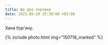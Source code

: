 ```yaml
---
title: Ще два перчики
date: 2021-05-20 15:30:00 +03:00
---
```


Хана бур'яну.

{% include photo.html img="150718_marked" %}
